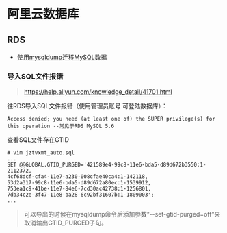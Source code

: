 # 阿里云数据库

## RDS

* [使用mysqldump迁移MySQL数据](https://help.aliyun.com/document_detail/96156.html?spm=a2c4g.11186623.6.660.63af45f8vubxNN)

### 导入SQL文件报错

> https://help.aliyun.com/knowledge_detail/41701.html

往RDS导入SQL文件报错（使用管理员账号 可登陆数据库）：

```
Access denied; you need (at least one of) the SUPER privilege(s) for this operation --常见于RDS MySQL 5.6 
```

查看SQL文件存在GTID

```
# vim jztvxmt_auto.sql
...
SET @@GLOBAL.GTID_PURGED='421589e4-99c8-11e6-bda5-d89d672b3550:1-2112372,
4cf68dcf-cfa4-11e7-a230-008cfae40ca4:1-142118,
53d2a317-99c8-11e6-bda5-d89d672a80ec:1-1539912,
753ea1c9-41be-11e7-84e6-7cd30ac42738:1-1256801,
7db34c2e-3f47-11e8-ba28-6c92bf31607b:1-1809003';
...
```

> 可以导出的时候在mysqldump命令后添加参数“--set-gtid-purged=off“来取消输出GTID_PURGED子句。
